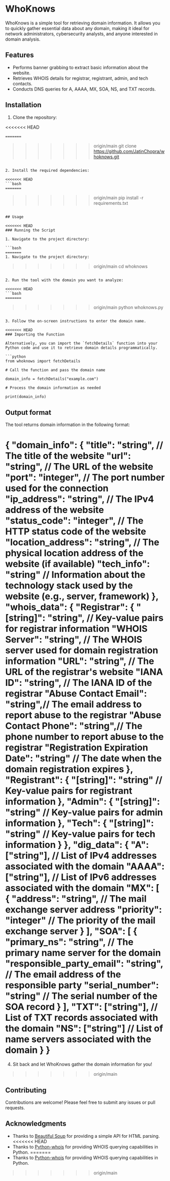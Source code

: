# WhoKnows

WhoKnows is a simple tool for retrieving domain information. It allows you to quickly gather essential data about any domain, making it ideal for network administrators, cybersecurity analysts, and anyone interested in domain analysis.

## Features

- Performs banner grabbing to extract basic information about the website.
- Retrieves WHOIS details for registrar, registrant, admin, and tech contacts.
- Conducts DNS queries for A, AAAA, MX, SOA, NS, and TXT records.

## Installation

1. Clone the repository:

<<<<<<< HEAD
   ```bash
=======
   ```
>>>>>>> origin/main
   git clone https://github.com/JatinChopra/whoknows.git
   ```

2. Install the required dependencies:

<<<<<<< HEAD
   ```bash
=======
   ```
>>>>>>> origin/main
   pip install -r requirements.txt
   ```

## Usage

<<<<<<< HEAD
### Running the Script

1. Navigate to the project directory:

   ```bash
=======
1. Navigate to the project directory:

   ```
>>>>>>> origin/main
   cd whoknows
   ```

2. Run the tool with the domain you want to analyze:

<<<<<<< HEAD
   ```bash
=======
   ```
>>>>>>> origin/main
   python whoknows.py
   ```

3. Follow the on-screen instructions to enter the domain name.

<<<<<<< HEAD
### Importing the Function

Alternatively, you can import the `fetchDetails` function into your Python code and use it to retrieve domain details programmatically.

```python
from whoknows import fetchDetails

# Call the function and pass the domain name

domain_info = fetchDetails("example.com")

# Process the domain information as needed

print(domain_info)
```


## Output format 
The tool returns domain information in the following format:

{
  "domain_info": {
    "title": "string",                // The title of the website
    "url": "string",                  // The URL of the website
    "port": "integer",                // The port number used for the connection
    "ip_address": "string",           // The IPv4 address of the website
    "status_code": "integer",         // The HTTP status code of the website
    "location_address": "string",     // The physical location address of the website (if available)
    "tech_info": "string"             // Information about the technology stack used by the website (e.g., server, framework)
  },
  "whois_data": {
    "Registrar": {
      "[string]": "string",           // Key-value pairs for registrar information
      "WHOIS Server": "string",       // The WHOIS server used for domain registration information
      "URL": "string",                // The URL of the registrar's website
      "IANA ID": "string",            // The IANA ID of the registrar
      "Abuse Contact Email": "string",// The email address to report abuse to the registrar
      "Abuse Contact Phone": "string",// The phone number to report abuse to the registrar
      "Registration Expiration Date": "string" // The date when the domain registration expires
    },
    "Registrant": {
      "[string]": "string"            // Key-value pairs for registrant information
    },
    "Admin": {
      "[string]": "string"            // Key-value pairs for admin information
    },
    "Tech": {
      "[string]": "string"            // Key-value pairs for tech information
    }
  },
  "dig_data": {
    "A": ["string"],                   // List of IPv4 addresses associated with the domain
    "AAAA": ["string"],                // List of IPv6 addresses associated with the domain
    "MX": [
      {
        "address": "string",           // The mail exchange server address
        "priority": "integer"          // The priority of the mail exchange server
      }
    ],
    "SOA": [
      {
        "primary_ns": "string",        // The primary name server for the domain
        "responsible_party_email": "string", // The email address of the responsible party
        "serial_number": "string"      // The serial number of the SOA record
      }
    ],
    "TXT": ["string"],                 // List of TXT records associated with the domain
    "NS": ["string"]                   // List of name servers associated with the domain
  }
}
=======
4. Sit back and let WhoKnows gather the domain information for you!

>>>>>>> origin/main


## Contributing

Contributions are welcome! Please feel free to submit any issues or pull requests.

## Acknowledgments

- Thanks to [Beautiful Soup](https://www.crummy.com/software/BeautifulSoup/) for providing a simple API for HTML parsing.
<<<<<<< HEAD
- Thanks to [Python-whois](https://pypi.org/project/python-whois/) for providing WHOIS querying capabilities in Python.
=======
- Thanks to [Python-whois](https://pypi.org/project/python-whois/) for providing WHOIS querying capabilities in Python.
>>>>>>> origin/main
